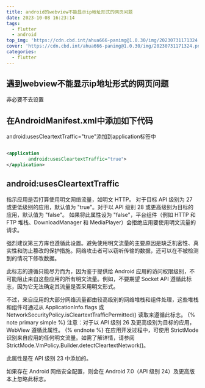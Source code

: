 ```yaml
---
title: android的webview不能显示ip地址形式的网页问题
date: 2023-10-08 16:23:14
tags:
  - flutter
  - android
top_img: 'https://cdn.cbd.int/ahua666-panimg@1.0.30/img/20230731171324.png'
cover: 'https://cdn.cbd.int/ahua666-panimg@1.0.30/img/20230731171324.png'
categories:
  - flutter
---
```


## 遇到webview不能显示ip地址形式的网页问题

非必要不去设置

## 在AndroidManifest.xml中添加如下代码

android:usesCleartextTraffic="true"添加到application标签中

```xml

<application
        android:usesCleartextTraffic="true">
</application>
```

## android:usesCleartextTraffic

指示应用是否打算使用明文网络流量，如明文 HTTP。 对于目标 API 级别为 27 或更低级别的应用，默认值为 "true"。对于以 API 级别 28
或更高级别为目标的应用，默认值为 "false"。
如果将此属性设为 "false"，平台组件（例如 HTTP 和 FTP 堆栈、DownloadManager 和 MediaPlayer）会拒绝应用要使用明文流量的请求。

强烈建议第三方库也遵循此设置。避免使用明文流量的主要原因是缺乏机密性、真实性和防止篡改的保护措施。网络攻击者可以窃听传输的数据，还可以在不被检测到的情况下修改数据。

此标志的遵循只能尽力而为，因为鉴于提供给 Android 应用的访问权限级别，不可能阻止来自这些应用的所有明文流量。例如，不要期望
Socket API 遵循此标志，因为它无法确定其流量是否采用明文形式。

不过，来自应用的大部分网络流量都由较高级别的网络堆栈和组件处理，这些堆栈和组件可通过从 ApplicationInfo.flags 或
NetworkSecurityPolicy.isCleartextTrafficPermitted() 读取来遵循此标志。
{% note primary simple %}
注意：对于以 API 级别 26 及更高级别为目标的应用，WebView 遵循此属性。
{% endnote %}
在应用开发过程中，可使用 StrictMode 识别来自应用的任何明文流量。如需了解详情，请参阅
StrictMode.VmPolicy.Builder.detectCleartextNetwork()。

此属性是在 API 级别 23 中添加的。

如果存在 Android 网络安全配置，则会在 Android 7.0（API 级别 24）及更高版本上忽略此标志。
